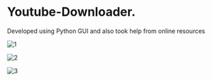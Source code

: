 # Youtube-Downloader. 
Developed using Python GUI and also took help from online resources

![1](https://github.com/aurnabnil66/Youtube-Downloader/assets/105810364/cc2dd4ad-d1e6-4413-b978-5f18d7fdbd47)

![2](https://github.com/aurnabnil66/Youtube-Downloader/assets/105810364/0a7c9199-f83a-4d38-8f6b-52ceac4b60c7)

![3](https://github.com/aurnabnil66/Youtube-Downloader/assets/105810364/d98c3ba9-f9ad-4778-ad54-0facdac11af6)

